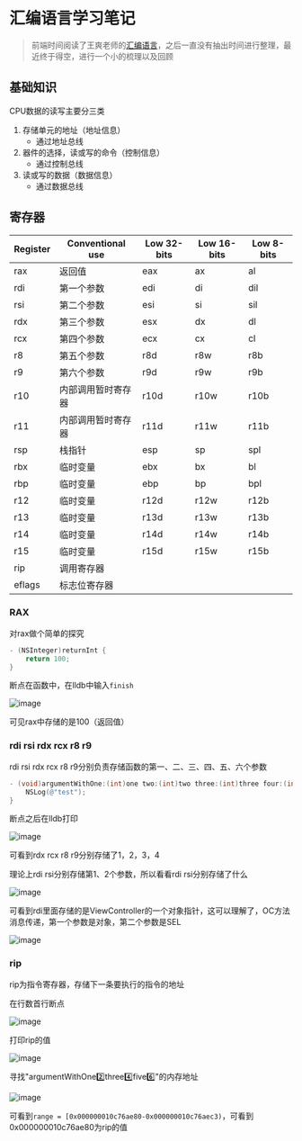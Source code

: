 # 汇编语言学习笔记
> 前端时间阅读了王爽老师的[汇编语言](https://book.douban.com/subject/25726019/)，之后一直没有抽出时间进行整理，最近终于得空，进行一个小的梳理以及回顾
## 基础知识
CPU数据的读写主要分三类

1. 存储单元的地址（地址信息）
   - 通过地址总线
2. 器件的选择，读或写的命令（控制信息）
   - 通过控制总线
3. 读或写的数据（数据信息）
   - 通过数据总线

## 寄存器
|  Register  | Conventional use |  Low 32-bits  |  Low 16-bits  |  Low 8-bits  |
|  -------------  |  -------------  |  -------------  |  -------------  |  -------------  |
|  rax  |  返回值  |  eax  |  ax  |  al  |
|  rdi  |  第一个参数  |  edi  |  di  |  dil  |
|  rsi  |  第二个参数  |  esi  |  si  |  sil  |
|  rdx  |  第三个参数  |  esx  |  dx  |  dl  |
|  rcx  |  第四个参数  |  ecx  |  cx  |  cl  |
|  r8  |  第五个参数  |  r8d  |  r8w  |  r8b  |
|  r9  |  第六个参数  |  r9d  |  r9w  |  r9b  |
|  r10  |  内部调用暂时寄存器  |  r10d  |  r10w  |  r10b  |
|  r11  |  内部调用暂时寄存器  |  r11d  |  r11w  |  r11b  |
|  rsp  |  栈指针  |  esp  |  sp  |  spl  |
|  rbx  |  临时变量  |  ebx  |  bx  |  bl  |
|  rbp  |  临时变量  |  ebp  |  bp  |  bpl  |
|  r12  |  临时变量  |  r12d  |  r12w  |  r12b  |
|  r13  |  临时变量  |  r13d  |  r13w  |  r13b  |
|  r14  |  临时变量  |  r14d  |  r14w  |  r14b  |
|  r15  |  临时变量  |  r15d  |  r15w  |  r15b  |
|  rip  |  调用寄存器  |
|  eflags  |  标志位寄存器  |

### RAX
对rax做个简单的探究

``` Objective-C
- (NSInteger)returnInt {
    return 100;
}
```

断点在函数中，在lldb中输入`finish`

![image](https://user-images.githubusercontent.com/22512175/121302709-ac379580-c92c-11eb-9f89-07f24398a1c6.png)

可见rax中存储的是100（返回值）

### rdi rsi rdx rcx r8 r9
rdi rsi rdx rcx r8 r9分别负责存储函数的第一、二、三、四、五、六个参数
``` Objective-C
- (void)argumentWithOne:(int)one two:(int)two three:(int)three four:(int)four five:(int)five six:(int)six {
    NSLog(@"test");
}
```
断点之后在lldb打印

![image](https://user-images.githubusercontent.com/22512175/121798376-84ac3a00-cc58-11eb-90b7-fd136aab676a.png)

可看到rdx rcx r8 r9分别存储了1，2，3，4

理论上rdi rsi分别存储第1、2个参数，所以看看rdi rsi分别存储了什么

![image](https://user-images.githubusercontent.com/22512175/121312219-bf9c2e00-c937-11eb-9ae7-fafc406716d6.png)

可看到rdi里面存储的是ViewController的一个对象指针，这可以理解了，OC方法消息传递，第一个参数是对象，第二个参数是SEL

![image](https://user-images.githubusercontent.com/22512175/121798381-8e35a200-cc58-11eb-8cd6-d296dd531d75.png)

### rip
rip为指令寄存器，存储下一条要执行的指令的地址

在行数首行断点

![image](https://user-images.githubusercontent.com/22512175/121800078-54699900-cc62-11eb-9aba-000ed3bdbdb0.png)

打印rip的值

![image](https://user-images.githubusercontent.com/22512175/121800407-25ecbd80-cc64-11eb-8951-8e55359f292e.png)

寻找"argumentWithOne:two:three:four:five:six:"的内存地址

![image](https://user-images.githubusercontent.com/22512175/121800423-53d20200-cc64-11eb-8453-b889a1f0d69c.png)

可看到`range = [0x000000010c76ae80-0x000000010c76aec3)`，可看到0x000000010c76ae80为rip的值


